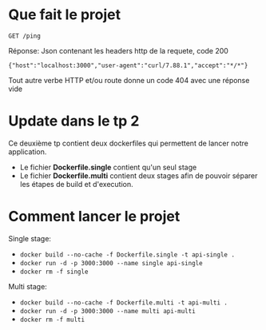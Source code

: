 # Que fait le projet

```
GET /ping
```
Réponse: Json contenant les headers http de la requete, code 200
```
{"host":"localhost:3000","user-agent":"curl/7.88.1","accept":"*/*"}
```

Tout autre verbe HTTP et/ou route donne un code 404 avec une réponse vide

# Update dans le tp 2

Ce deuxième tp contient deux dockerfiles qui permettent de lancer notre application.

- Le fichier **Dockerfile.single** contient qu'un seul stage
- Le fichier **Dockerfile.multi** contient deux stages afin de pouvoir séparer les étapes de build et d'execution.

# Comment lancer le projet

Single stage:
- `docker build --no-cache -f Dockerfile.single -t api-single .`
- `docker run -d -p 3000:3000 --name single api-single`
- `docker rm -f single`

Multi stage:
- `docker build --no-cache -f Dockerfile.multi -t api-multi .`
- `docker run -d -p 3000:3000 --name multi api-multi`
- `docker rm -f multi`